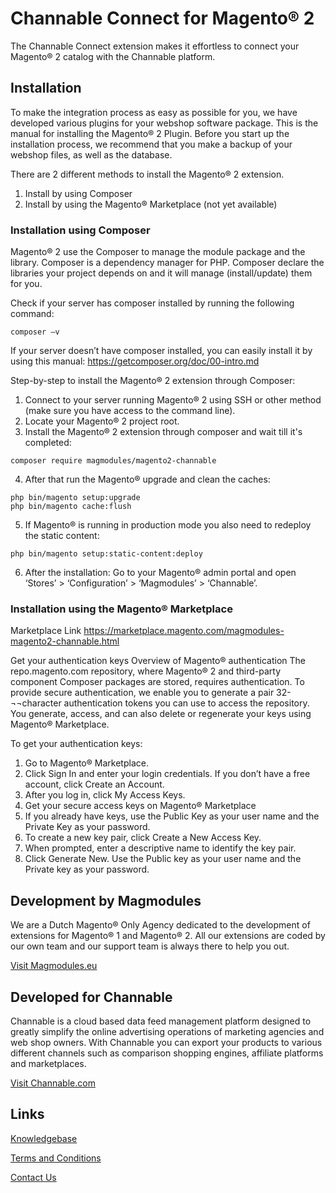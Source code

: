 # Channable Connect for Magento® 2

The Channable Connect extension makes it effortless to connect your Magento® 2 catalog with the Channable platform.

## Installation
To make the integration process as easy as possible for you, we have developed various plugins for your webshop software package. 
This is the manual for installing the Magento® 2 Plugin.
Before you start up the installation process, we recommend that you make a backup of your webshop files, as well as the database.

There are 2 different methods to install the Magento® 2 extension.
1.	Install by using Composer 
2.	Install by using the Magento® Marketplace (not yet available)
   
### Installation using Composer ###
Magento® 2 use the Composer to manage the module package and the library. Composer is a dependency manager for PHP. Composer declare the libraries your project depends on and it will manage (install/update) them for you.

Check if your server has composer installed by running the following command:
```
composer –v
``` 
If your server doesn’t have composer installed, you can easily install it by using this manual: https://getcomposer.org/doc/00-intro.md

Step-by-step to install the Magento® 2 extension through Composer:

1.	Connect to your server running Magento® 2 using SSH or other method (make sure you have access to the command line).
2.	Locate your Magento® 2 project root.
3.	Install the Magento® 2 extension through composer and wait till it's completed:
```
composer require magmodules/magento2-channable
``` 
4.	After that run the Magento® upgrade and clean the caches:
```
php bin/magento setup:upgrade
php bin/magento cache:flush
```
5.  If Magento® is running in production mode you also need to redeploy the static content:
```
php bin/magento setup:static-content:deploy
```
6.  After the installation: Go to your Magento® admin portal and open ‘Stores’ > ‘Configuration’ > ‘Magmodules’ > ‘Channable’.
   
### Installation using the Magento® Marketplace ###
Marketplace Link https://marketplace.magento.com/magmodules-magento2-channable.html


Get your authentication keys
Overview of Magento® authentication
The repo.magento.com repository, where Magento® 2 and third-party component Composer packages are stored, requires authentication. To provide secure authentication, we enable you to generate a pair 32-¬¬character authentication tokens you can use to access the repository. You generate, access, and can also delete or regenerate your keys using Magento® Marketplace.
   
To get your authentication keys:
   
1. Go to Magento® Marketplace.
2. Click Sign In and enter your login credentials. If you don’t have a free account, click Create an Account.   
3. After you log in, click My Access Keys.
4. Get your secure access keys on Magento® Marketplace
5. If you already have keys, use the Public Key as your user name and the Private Key as your password.
6. To create a new key pair, click Create a New Access Key.
7. When prompted, enter a descriptive name to identify the key pair.
8. Click Generate New. Use the Public key as your user name and the Private key as your password.
   
## Development by Magmodules

We are a Dutch Magento® Only Agency dedicated to the development of extensions for Magento® 1 and Magento® 2. All our extensions are coded by our own team and our support team is always there to help you out. 

[Visit Magmodules.eu](https://www.magmodules.eu/)

## Developed for Channable

Channable is a cloud based data feed management platform designed to greatly simplify the online advertising operations of marketing agencies and web shop owners. With Channable you can export your products to various different channels such as comparison shopping engines, affiliate platforms and marketplaces. 

[Visit Channable.com](https://www.channable.com/)

## Links

[Knowledgebase](https://www.magmodules.eu/help/magento2-channable)

[Terms and Conditions](https://www.magmodules.eu/terms.html)

[Contact Us](https://www.magmodules.eu/contact-us.html)
